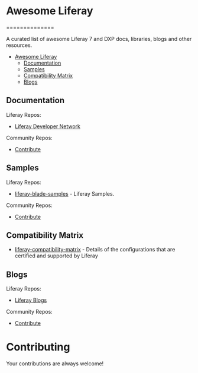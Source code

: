 # Awesome Liferay
==============		
  		  
A curated list of awesome Liferay 7 and DXP docs, libraries, blogs and other resources.
- [Awesome Liferay](#awesome-liferay)
    - [Documentation](#documentation)
    - [Samples](#samples)
    - [Compatibility Matrix](#compatibility-matrix)
    - [Blogs](#blogs)

## Documentation

Liferay Repos:

* [Liferay Developer Network](https://dev.liferay.com/)

Community Repos:

* [Contribute](https://github.com/rafoli/awesome-liferay/blob/master/CONTRIBUTING.md)

## Samples

Liferay Repos:

* [liferay-blade-samples](https://github.com/liferay/liferay-blade-samples) - Liferay Samples.

Community Repos:

* [Contribute](https://github.com/rafoli/awesome-liferay/blob/master/CONTRIBUTING.md)
 
## Compatibility Matrix

* [liferay-compatibility-matrix](https://web.liferay.com/pt/services/support/compatibility-matrix) - Details of the configurations that are certified and supported by Liferay

## Blogs

Liferay Repos:

* [Liferay Blogs](https://web.liferay.com/community/blogs/highlighted)

Community Repos:

* [Contribute](https://github.com/rafoli/awesome-liferay/blob/master/CONTRIBUTING.md)


# Contributing

Your contributions are always welcome!
